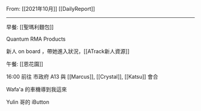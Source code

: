 From: [[2021年10月]]
[[DailyReport]]

---

早餐: [[聖瑪利麵包]]

Quantum RMA Products

新人 on board ，帶她進入狀況，[[ATrack新人資源]]

午餐: [[恩花園]]

16:00 前往 市政府 A13 與 [[Marcus]], [[Crystal]], [[Katsu]] 會合

Wafa'a 的車機導到我這來

Yulin 哥的 iButton 
